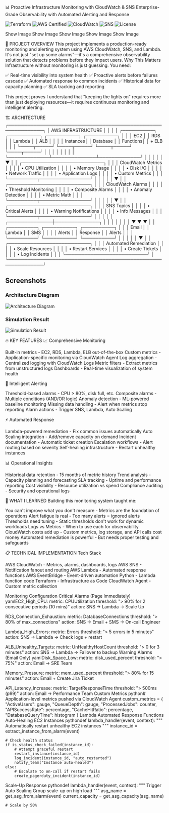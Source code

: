 📊 Proactive Infrastructure Monitoring with CloudWatch & SNS
Enterprise-Grade Observability with Automated Alerting and Response

![Terraform](https://img.shields.io/badge/Terraform-Used-blueviolet)
![AWS Certified](https://img.shields.io/badge/AWS-Certified-yellowgreen)
![CloudWatch](https://img.shields.io/badge/CloudWatch-Alerts-orange)
![SNS](https://img.shields.io/badge/SNS-Notifications-lightgrey)
![License](https://img.shields.io/github/license/charles-bucher/Proactive-monitoring-with-cloudwatch-sns)


Show Image
Show Image
Show Image
Show Image
Show Image
</div>



🎯 PROJECT OVERVIEW
This project implements a production-ready monitoring and alerting system using AWS CloudWatch, SNS, and Lambda. It's not just "set up some alarms"—it's a comprehensive observability solution that detects problems before they impact users.
Why This Matters
Infrastructure without monitoring is just guessing. You need:

✅ Real-time visibility into system health
✅ Proactive alerts before failures cascade
✅ Automated response to common incidents
✅ Historical data for capacity planning
✅ SLA tracking and reporting

This project proves I understand that "keeping the lights on" requires more than just deploying resources—it requires continuous monitoring and intelligent alerting.

🏗️ ARCHITECTURE
┌─────────────────────────────────────────────────────────────┐
│                      AWS INFRASTRUCTURE                      │
│                                                               │
│  ┌──────────┐  ┌──────────┐  ┌──────────┐  ┌──────────┐   │
│  │   EC2    │  │   RDS    │  │  Lambda  │  │   ALB    │   │
│  │ Instances│  │ Database │  │ Functions│  │  + ELB   │   │
│  └────┬─────┘  └────┬─────┘  └────┬─────┘  └────┬─────┘   │
│       │             │              │             │          │
│       └─────────────┴──────────────┴─────────────┘          │
│                           │                                  │
│                           ▼                                  │
│              ┌──────────────────────────┐                   │
│              │   CloudWatch Metrics     │                   │
│              │  • CPU Utilization       │                   │
│              │  • Memory Usage          │                   │
│              │  • Disk I/O              │                   │
│              │  • Network Traffic       │                   │
│              │  • Application Logs      │                   │
│              │  • Custom Metrics        │                   │
│              └─────────┬────────────────┘                   │
│                        │                                     │
│                        ▼                                     │
│              ┌──────────────────────────┐                   │
│              │   CloudWatch Alarms      │                   │
│              │  • Threshold Monitoring  │                   │
│              │  • Composite Alarms      │                   │
│              │  • Anomaly Detection     │                   │
│              │  • Metric Math           │                   │
│              └─────────┬────────────────┘                   │
│                        │                                     │
│                        ▼                                     │
│              ┌──────────────────────────┐                   │
│              │      SNS Topics          │                   │
│              │  • Critical Alerts       │                   │
│              │  • Warning Notifications │                   │
│              │  • Info Messages         │                   │
│              └─────────┬────────────────┘                   │
│                        │                                     │
│         ┌──────────────┼──────────────┐                     │
│         │              │              │                     │
│         ▼              ▼              ▼                     │
│   ┌─────────┐   ┌──────────┐   ┌──────────┐              │
│   │  Email  │   │  Lambda  │   │   SMS    │              │
│   │  Alerts │   │ Response │   │  Alerts  │              │
│   └─────────┘   └──────────┘   └──────────┘              │
│                        │                                     │
│                        ▼                                     │
│              ┌──────────────────────────┐                   │
│              │  Automated Remediation   │                   │
│              │  • Scale Resources       │                   │
│              │  • Restart Services      │                   │
│              │  • Create Tickets        │                   │
│              │  • Log Incidents         │                   │
│              └──────────────────────────┘                   │
└─────────────────────────────────────────────────────────────┘




## Screenshots

### Architecture Diagram
![Architecture Diagram](screenshots/architecture.png)

### Simulation Result
![Simulation Result](screenshots/simulation_result.png)


🔥 KEY FEATURES
📈 Comprehensive Monitoring

Built-in metrics - EC2, RDS, Lambda, ELB out-of-the-box
Custom metrics - Application-specific monitoring via CloudWatch Agent
Log aggregation - Centralized logging with CloudWatch Logs
Metric filters - Extract metrics from unstructured logs
Dashboards - Real-time visualization of system health

🚨 Intelligent Alerting

Threshold-based alarms - CPU > 80%, disk full, etc.
Composite alarms - Multiple conditions (AND/OR logic)
Anomaly detection - ML-powered baseline monitoring
Missing data handling - Alert when metrics stop reporting
Alarm actions - Trigger SNS, Lambda, Auto Scaling

⚡ Automated Response

Lambda-powered remediation - Fix common issues automatically
Auto Scaling integration - Add/remove capacity on demand
Incident documentation - Automatic ticket creation
Escalation workflows - Alert routing based on severity
Self-healing infrastructure - Restart unhealthy instances

📊 Operational Insights

Historical data retention - 15 months of metric history
Trend analysis - Capacity planning and forecasting
SLA tracking - Uptime and performance reporting
Cost visibility - Resource utilization vs spend
Compliance auditing - Security and operational logs


🚀 WHAT I LEARNED
Building this monitoring system taught me:

You can't improve what you don't measure - Metrics are the foundation of operations
Alert fatigue is real - Too many alerts = ignored alerts
Thresholds need tuning - Static thresholds don't work for dynamic workloads
Logs vs Metrics - When to use each for observability
CloudWatch costs add up - Custom metrics, log storage, and API calls cost money
Automated remediation is powerful - But needs proper testing and safeguards


📋 TECHNICAL IMPLEMENTATION
Tech Stack

AWS CloudWatch - Metrics, alarms, dashboards, logs
AWS SNS - Notification fanout and routing
AWS Lambda - Automated response functions
AWS EventBridge - Event-driven automation
Python - Lambda function code
Terraform - Infrastructure as Code
CloudWatch Agent - Custom metric collection

Monitoring Configuration
Critical Alarms (Page Immediately)
yamlEC2_High_CPU:
  metric: CPUUtilization
  threshold: "> 90% for 2 consecutive periods (10 mins)"
  action: SNS → Lambda → Scale Up

RDS_Connection_Exhaustion:
  metric: DatabaseConnections
  threshold: "> 80% of max_connections"
  action: SNS → Email + SMS → On-call Engineer

Lambda_High_Errors:
  metric: Errors
  threshold: "> 5 errors in 5 minutes"
  action: SNS → Lambda → Check logs + restart

ALB_Unhealthy_Targets:
  metric: UnHealthyHostCount
  threshold: "> 0 for 3 minutes"
  action: SNS → Lambda → Failover to backup
Warning Alarms (Email Only)
yamlDisk_Space_Low:
  metric: disk_used_percent
  threshold: "> 75%"
  action: Email → SRE Team

Memory_Pressure:
  metric: mem_used_percent
  threshold: "> 80% for 15 minutes"
  action: Email + Create Jira Ticket

API_Latency_Increase:
  metric: TargetResponseTime
  threshold: "> 500ms (p99)"
  action: Email → Performance Team
Custom Metrics
python# Application-level metrics pushed via CloudWatch Agent
custom_metrics = {
    "ActiveUsers": gauge,
    "QueueDepth": gauge,
    "ProcessedJobs": counter,
    "APISuccessRate": percentage,
    "CacheHitRatio": percentage,
    "DatabaseQueryTime": histogram
}
Lambda Automated Response Functions
Auto-Healing EC2 Instances
pythondef lambda_handler(event, context):
    """
    Automatically restart unhealthy EC2 instances
    """
    instance_id = extract_instance_from_alarm(event)
    
    # Check health status
    if is_status_check_failed(instance_id):
        # Attempt graceful restart
        restart_instance(instance_id)
        log_incident(instance_id, "auto_restarted")
        notify_team("Instance auto-healed")
    else:
        # Escalate to on-call if restart fails
        create_pagerduty_incident(instance_id)
Scale-Up Response
pythondef lambda_handler(event, context):
    """
    Trigger Auto Scaling Group scale-up on high load
    """
    asg_name = get_asg_from_alarm(event)
    current_capacity = get_asg_capacity(asg_name)
    
    # Scale by 50%
